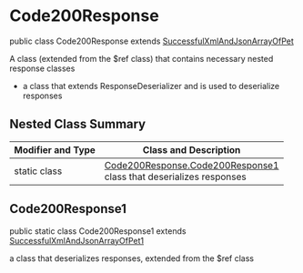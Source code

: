 # Code200Response

public class Code200Response extends [SuccessfulXmlAndJsonArrayOfPet](../../components/responses/SuccessfulXmlAndJsonArrayOfPet.md)

A class (extended from the $ref class) that contains necessary nested response classes
- a class that extends ResponseDeserializer and is used to deserialize responses

## Nested Class Summary
| Modifier and Type | Class and Description |
| ----------------- | --------------------- |
| static class | [Code200Response.Code200Response1](#code200response1)<br> class that deserializes responses |

## Code200Response1
public static class Code200Response1 extends [SuccessfulXmlAndJsonArrayOfPet1](../../components/responses/SuccessfulXmlAndJsonArrayOfPet.md#successfulxmlandjsonarrayofpet1)<br>

a class that deserializes responses, extended from the $ref class

